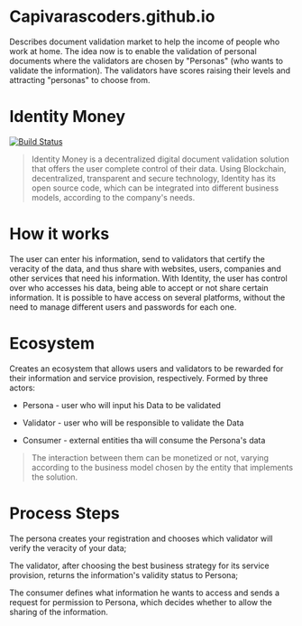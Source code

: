# Capivarascoders.github.io
Describes document validation market to help the income of people who work at home. The idea now is to enable the validation of personal documents where the validators are chosen by "Personas" (who wants to validate the information). The validators have scores raising their levels and attracting "personas" to choose from.
# Identity Money 
[![Build Status](https://img.shields.io/badge/identity-business--process-blue?&style=flat-square)](https://Capivarascoders.github.io)

>Identity Money is a decentralized digital document validation solution that offers the user complete control of their data. Using Blockchain, decentralized, transparent and secure technology, Identity has its open source code, which can be integrated into different business models, according to the company's needs.
# How it works
The user can enter his information, send to validators that certify the veracity of the data, and thus share with websites, users, companies and other services that need his information. With Identity, the user has control over who accesses his data, being able to accept or not share certain information. It is possible to have access on several platforms, without the need to manage different users and passwords for each one.
# Ecosystem
Creates an ecosystem that allows users and validators to be rewarded for their information and service provision, respectively.
Formed by three actors:

- Persona - user who will input his Data to be validated

- Validator - user who will be responsible to validate the Data

- Consumer - external entities tha will consume the Persona's data
>The interaction between them can be monetized or not, varying according to the business model chosen by the entity that implements the solution.

# Process Steps
The persona creates your registration and chooses which validator will verify the veracity of your data;

The validator, after choosing the best business strategy for its service provision, returns the information's validity status to Persona;

The consumer defines what information he wants to access and sends a request for permission to Persona, which decides whether to allow the sharing of the information.
